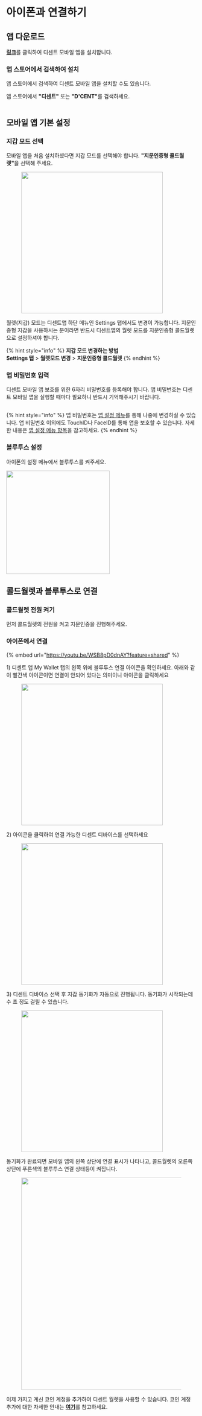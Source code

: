 # 아이폰과 연결하기

## 앱 다운로드 <a href="#mobile-app-download" id="mobile-app-download"></a>

[**링크**](https://apps.apple.com/kr/app/dcent-hardware-wallet/id1447206611)를 클릭하여 디센트 모바일 앱을 설치합니다.

### 앱 스토어에서 검색하여 설치 <a href="#install-by-searching-from-the-app-store" id="install-by-searching-from-the-app-store"></a>

앱 스토어에서 검색하여 디센트 모바일 앱을 설치할 수도 있습니다.

앱 스토어에서 **"디센트"** 또는 **"D'CENT"**&#xB97C; 검색하세요.



<figure><img src="../.gitbook/assets/Group 2608186.png" alt=""><figcaption></figcaption></figure>

## 모바일 앱 기본 설정 <a href="#basic-setup-for-mobile-app" id="basic-setup-for-mobile-app"></a>

### 지갑 모드 선택 <a href="#select-wallet-mode" id="select-wallet-mode"></a>

모바일 앱을 처음 설치하셨다면 지갑 모드를 선택해야 합니다. **"지문인증형 콜드월렛"**&#xC744; 선택해 주세요.

<figure><img src="../.gitbook/assets/1 (2) (1).jpg" alt="" width="375"><figcaption></figcaption></figure>

월렛(지갑) 모드는 디센트앱 하단 메뉴인 Settings 탭에서도 변경이 가능합니다. 지문인증형 지갑을 사용하시는 분이라면 반드시 디센트앱의 월렛 모드를 지문인증형 콜드월렛으로 설정하셔야 합니다.&#x20;

{% hint style="info" %}
**지갑 모드 변경하는 방법**\
**Settings 탭** > **월렛모드 변경** > **지문인증형 콜드월렛**&#x20;
{% endhint %}

### 앱 비밀번호 입력 <a href="#register-password-for-mobile-app" id="register-password-for-mobile-app"></a>

디센트 모바일 앱 보호를 위한 6자리 비밀번호를 등록해야 합니다. 앱 비밀번호는 디센트 모바일 앱을 실행할 때마다 필요하니 반드시 기억해주시기 바랍니다.

<figure><img src="../.gitbook/assets/2 (2) (1).jpg" alt=""><figcaption></figcaption></figure>

{% hint style="info" %}
앱 비밀번호는 [앱 설정 메뉴](../mobile-app/mobile-app-setting-menu/)를 통해 나중에 변경하실 수 있습니다. 앱 비밀번호 이외에도 TouchID나 FaceID를 통해 앱을 보호할 수 있습니다. 자세한 내용은 [앱 설정 메뉴 항목](../mobile-app/mobile-app-setting-menu/)을 참고하세요.
{% endhint %}

### 블루투스 설정 <a href="#bluetooth-setting" id="bluetooth-setting"></a>

아이폰의 설정 메뉴에서 블루투스를 켜주세요.

<div align="left"><img src="../.gitbook/assets/아이폰-04.png" alt="" width="274"></div>

## 콜드월렛과 블루투스로 연결 <a href="#bluetooth-connection-with-biometric-wallet" id="bluetooth-connection-with-biometric-wallet"></a>

### 콜드월렛 전원 켜기 <a href="#turn-on" id="turn-on"></a>

먼저 콜드월렛의 전원을 켜고 지문인증을 진행해주세요.

### 아이폰에서 연결 <a href="#connecting-from-your-iphone" id="connecting-from-your-iphone"></a>

{% embed url="https://youtu.be/WSB8pD0dnAY?feature=shared" %}

1\) 디센트 앱 My Wallet 탭의 왼쪽 위에 블루투스 연결 아이콘을 확인하세요. 아래와 같이 빨간색 아이콘이면 연결이 안되어 있다는 의미이니 아이콘을 클릭하세요



<figure><img src="../.gitbook/assets/3 (2) (1).jpg" alt="" width="375"><figcaption></figcaption></figure>

2\) 아이콘을 클릭하여 연결 가능한 디센트 디바이스를 선택하세요

<figure><img src="../.gitbook/assets/4 (1) (1) (1).jpg" alt="" width="375"><figcaption></figcaption></figure>

3\) 디센트 디바이스 선택 후 지갑 동기화가 자동으로 진행됩니다. 동기화가 시작되는데 수 초 정도 걸릴 수 있습니다.

<figure><img src="../.gitbook/assets/5 (1) (1).jpg" alt="" width="375"><figcaption></figcaption></figure>

동기화가 완료되면 모바일 앱의 왼쪽 상단에 연결 표시가 나타나고, 콜드월렛의 오른쪽 상단에 푸른색의 블루투스 연결 상태등이 켜집니다.

<figure><img src="../.gitbook/assets/6 (1).jpg" alt="" width="563"><figcaption></figcaption></figure>

이제 가지고 계신 코인 계정을 추가하여 디센트 월렛을 사용할 수 있습니다. 코인 계정 추가에 대한 자세한 안내는 [**여기**](../mobile-app/create-account/)를 참고하세요.
